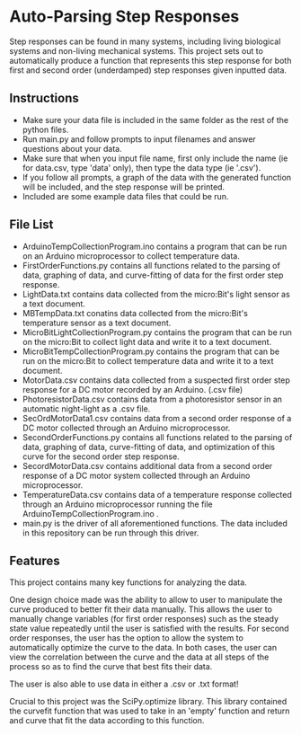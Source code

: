 # Auto-Parsing Step Responses

Step responses can be found in many systems, including living biological systems and non-living mechanical systems. This project sets out to automatically produce a function that represents this step response for both first and second order (underdamped) step responses given inputted data.

## Instructions

- Make sure your data file is included in the same folder as the rest of the python files.
- Run main.py and follow prompts to input filenames and answer questions about your data.
- Make sure that when you input file name, first only include the name (ie for data.csv, type 'data' only), then type the data type (ie '.csv').
- If you follow all prompts, a graph of the data with the generated function will be included, and the step response will be printed.
- Included are some example data files that could be run.

## File List

- ArduinoTempCollectionProgram.ino contains a program that can be run on an Arduino microprocessor to collect temperature data.
- FirstOrderFunctions.py contains all functions related to the parsing of data, graphing of data, and curve-fitting of data for the first order step response.
- LightData.txt contains data collected from the micro:Bit's light sensor as a text document.
- MBTempData.txt conatins data collected from the micro:Bit's temperature sensor as a text document.
- MicroBitLightCollectionProgram.py contains the program that can be run on the micro:Bit to collect light data and write it to a text document.
- MicroBitTempCollectionProgram.py contains the program that can be run on the micro:Bit to collect temperature data and write it to a text document.
- MotorData.csv contains data collected from a suspected first order step response for a DC motor recorded by an Arduino. (.csv file)
- PhotoresistorData.csv contains data from a photoresistor sensor in an automatic night-light as a .csv file.
- SecOrdMotorData1.csv contains data from a second order response of a DC motor collected through an Arduino microprocessor.
- SecondOrderFunctions.py contains all functions related to the parsing of data, graphing of data, curve-fitting of data, and optimization of this curve for the second order step response.
- SecordMotorData.csv contains additional data from a second order response of a DC motor system collected through an Arduino microprocessor.
- TemperatureData.csv contains data of a temperature response collected through an Arduino microprocessor running the file ArduinoTempCollectionProgram.ino .
- main.py is the driver of all aforementioned functions. The data included in this repository can be run through this driver.

## Features
This project contains many key functions for analyzing the data.

One design choice made was the ability to allow to user to manipulate the curve produced to better fit their data manually. This allows the user to manually change variables (for first order responses) such as the steady state value repeatedly until the user is satisfied with the results. For second order responses, the user has the option to allow the system to automatically optimize the curve to the data. In both cases, the user can view the correlation between the curve and the data at all steps of the process so as to find the curve that best fits their data.

The user is also able to use data in either a .csv or .txt format!

Crucial to this project was the SciPy.optimize library. This library contained the curvefit function that was used to take in an 'empty' function and return and curve that fit the data according to this function.
